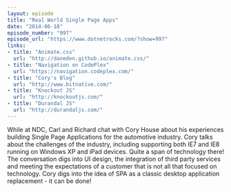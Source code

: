 ```yaml
---
layout: episode
title: "Real World Single Page Apps"
date: "2014-06-18"
episode_number: "997"
episode_url: "https://www.dotnetrocks.com/?show=997"
links:
- title: "Animate.css"
  url: "http://daneden.github.io/animate.css/"
- title: "Navigation on CodePlex"
  url: "https://navigation.codeplex.com/"
- title: "Cory's Blog"
  url: "http://www.bitnative.com/"
- title: "Knockout JS"
  url: "http://knockoutjs.com/"
- title: "Durandal JS"
  url: "http://durandaljs.com/"
---
```


While at NDC, Carl and Richard chat with Cory House about his experiences building Single Page Applications for the automotive industry. Cory talks about the challenges of the industry, including supporting both IE7 and IE8 running on Windows XP and iPad devices. Quite a span of technology there! The conversation digs into UI design, the integration of third party services and meeting the expectations of a customer that is not all that focused on technology. Cory digs into the idea of SPA as a classic desktop application replacement - it can be done!
